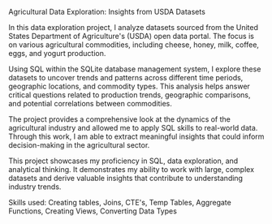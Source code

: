 Agricultural Data Exploration: Insights from USDA Datasets

In this data exploration project, I analyze datasets sourced from the United States Department of Agriculture's (USDA) open data portal. The focus is on various agricultural commodities, including cheese, honey, milk, coffee, eggs, and yogurt production.

Using SQL within the SQLite database management system, I explore these datasets to uncover trends and patterns across different time periods, geographic locations, and commodity types. This analysis helps answer critical questions related to production trends, geographic comparisons, and potential correlations between commodities.

The project provides a comprehensive look at the dynamics of the agricultural industry and allowed me to apply SQL skills to real-world data. Through this work, I am able to extract meaningful insights that could inform decision-making in the agricultural sector.

This project showcases my proficiency in SQL, data exploration, and analytical thinking. It demonstrates my ability to work with large, complex datasets and derive valuable insights that contribute to understanding industry trends.

Skills used: Creating tables, Joins, CTE's, Temp Tables, Aggregate Functions, Creating Views, Converting Data Types
